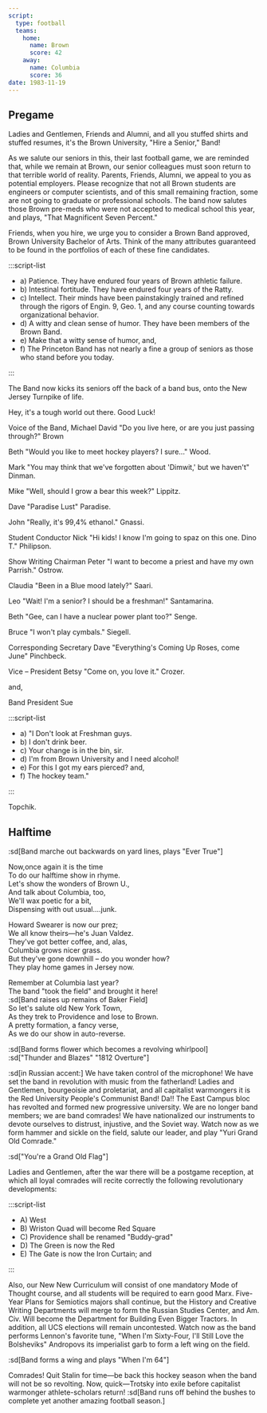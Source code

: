 ```yaml
---
script:
  type: football
  teams:
    home:
      name: Brown
      score: 42
    away:
      name: Columbia
      score: 36
date: 1983-11-19
---
```


## Pregame

Ladies and Gentlemen, Friends and Alumni, and all you stuffed shirts and stuffed resumes, it's the Brown University, "Hire a Senior," Band!

As we salute our seniors in this, their last football game, we are reminded that, while we remain at Brown, our senior colleagues must soon return to that terrible world of reality. Parents, Friends, Alumni, we appeal to you as potential employers. Please recognize that not all Brown students are engineers or computer scientists, and of this small remaining fraction, some are not going to graduate or professional schools. The band now salutes those Brown pre-meds who were not accepted to medical school this year, and plays, "That Magnificent Seven Percent."

Friends, when you hire, we urge you to consider a Brown Band approved, Brown University Bachelor of Arts. Think of the many attributes guaranteed to be found in the portfolios of each of these fine candidates.

:::script-list

- a) Patience. They have endured four years of Brown athletic failure.
- b) Intestinal fortitude. They have endured four years of the Ratty.
- c) Intellect. Their minds have been painstakingly trained and refined through the rigors of Engin. 9, Geo. 1, and any course counting towards organizational behavior.
- d) A witty and clean sense of humor. They have been members of the Brown Band.
- e) Make that a witty sense of humor, and,
- f) The Princeton Band has not nearly a fine a group of seniors as those who stand before you today.

:::

The Band now kicks its seniors off the back of a band bus, onto the New Jersey Turnpike of life.

Hey, it's a tough world out there. Good Luck!

Voice of the Band, Michael David "Do you live here, or are you just passing through?" Brown

Beth "Would you like to meet hockey players? I sure..." Wood.

Mark "You may think that we've forgotten about 'Dimwit,' but we haven't" Dinman.

Mike "Well, should I grow a bear this week?" Lippitz.

Dave "Paradise Lust" Paradise.

John "Really, it's 99,4% ethanol." Gnassi.

Student Conductor Nick "Hi kids! I know I'm going to spaz on this one. Dino T." Philipson.

Show Writing Chairman Peter "I want to become a priest and have my own Parrish." Ostrow.

Claudia "Been in a Blue mood lately?" Saari.

Leo "Wait! I'm a senior? I should be a freshman!" Santamarina.

Beth "Gee, can I have a nuclear power plant too?" Senge.

Bruce "I won't play cymbals." Siegell.

Corresponding Secretary Dave "Everything's Coming Up Roses, come June" Pinchbeck.

Vice – President Betsy "Come on, you love it." Crozer.

and,

Band President Sue

:::script-list

- a) "I Don't look at Freshman guys.
- b) I don't drink beer.
- c) Your change is in the bin, sir.
- d) I'm from Brown University and I need alcohol!
- e) For this I got my ears pierced? and,
- f) The hockey team."

:::

Topchik.

## Halftime

:sd[Band marche out backwards on yard lines, plays "Ever True"]

Now,once again it is the time\
 To do our halftime show in rhyme.\
 Let's show the wonders of Brown U.,\
 And talk about Columbia, too,\
 We'll wax poetic for a bit,\
 Dispensing with out usual....junk.

Howard Swearer is now our prez;\
 We all know theirs—he's Juan Valdez.\
 They've got better coffee, and, alas,\
 Columbia grows nicer grass. \
 But they've gone downhill – do you wonder how?\
 They play home games in Jersey now.

Remember at Columbia last year?\
 The band "took the field" and brought it here!\
:sd[Band raises up remains of Baker Field]\
 So let's salute old New York Town,\
 As they trek to Providence and lose to Brown.\
 A pretty formation, a fancy verse,\
 As we do our show in auto-reverse.

:sd[Band forms flower which becomes a revolving whirlpool]\
:sd["Thunder and Blazes" "1812 Overture"]

:sd[in Russian accent:] We have taken control of the microphone! We have set the band in revolution with music from the fatherland! Ladies and Gentlemen, bourgeoisie and proletariat, and all capitalist warmongers it is the Red University People's Communist Band! Da!! The East Campus bloc has revolted and formed new progressive university. We are no longer band members; we are band comrades! We have nationalized our instruments to devote ourselves to distrust, injustive, and the Soviet way. Watch now as we form hammer and sickle on the field, salute our leader, and play "Yuri Grand Old Comrade."

:sd["You're a Grand Old Flag"]

Ladies and Gentlemen, after the war there will be a postgame reception, at which all loyal comrades will recite correctly the following revolutionary developments:

:::script-list

- A) West
- B) Wriston Quad will become Red Square
- C) Providence shall be renamed "Buddy-grad"
- D) The Green is now the Red
- E) The Gate is now the Iron Curtain; and

:::

Also, our New New Curriculum will consist of one mandatory Mode of Thought course, and all students will be required to earn good Marx. Five-Year Plans for Semiotics majors shall continue, but the History and Creative Writing Departments will merge to form the Russian Studies Center, and Am. Civ. Will become the Department for Building Even Bigger Tractors. In addition, all UCS elections will remain uncontested. Watch now as the band performs Lennon's favorite tune, "When I'm Sixty-Four, I'll Still Love the Bolsheviks" Andropovs its imperialist garb to form a left wing on the field.

:sd[Band forms a wing and plays "When I'm 64"]

Comrades! Quit Stalin for time—be back this hockey season when the band will not be so revolting. Now, quick—Trotsky into exile before capitalist warmonger athlete-scholars return! :sd[Band runs off behind the bushes to complete yet another amazing football season.]
